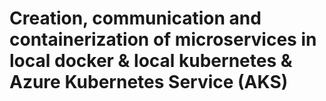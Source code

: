 # Creation, communication and containerization of microservices in local docker & local kubernetes & Azure Kubernetes Service (AKS) 
